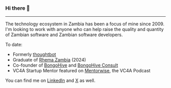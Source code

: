 ### Hi there 👋

---

The technology ecosystem in Zambia has been a focus of mine since 2009. I'm looking to work with anyone who can help raise the quality and quantity of Zambian software and Zambian software developers.

To date:

- Formerly [thoughtbot](https://thoughtbot.com/)
- Graduate of [Rhema Zambia](https://rhemazambia.org/) (2024)
- Co-founder of [BongoHive](https://bongohive.co.zm) and [BongoHive Consult](https://bongohive.co.zm/consult)
- VC4A Startup Mentor featured on [Mentorwise](https://vc4a.com/blog/channels/mentorwise/), the VC4A Podcast

You can find me on [LinkedIn](https://www.linkedin.com/in/silumesii/) and [X](https://x.com/silumesii) as well.

<!--
**smaboshe/smaboshe** is a ✨ _special_ ✨ repository because its `README.md` (this file) appears on your GitHub profile.

Here are some ideas to get you started:

- 🔭 I’m currently working on ...
- 🌱 I’m currently learning ...
- 👯 I’m looking to collaborate on ...
- 🤔 I’m looking for help with ...
- 💬 Ask me about ...
- 📫 How to reach me: ...
- 😄 Pronouns: ...
- ⚡ Fun fact: ...
-->
